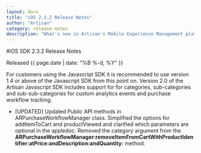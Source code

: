 ```yaml
---
layout: docs
title: "iOS 2.3.2 Release Notes"
author: "Artisan"
category: release-notes
description: "What's new in Artisan's Mobile Experience Management platform."
---
```

#iOS SDK 2.3.2 Release Notes

Released {{ page.date | date: "%B %-d, %Y" }}

For customers using the Javascript SDK it is recommended to use version 1.4 or above of the Javascript SDK from this point on. Version 2.0 of the Artisan Javascript SDK includes support for for categories, sub-categories and sub-sub-categories for custom analytics events and purchase workflow tracking.

* [UPDATED] Updated Public API methods in ARPurchaseWorkflowManager class. Simplified the options for addItemToCart and productViewed and clarified which parameters are optional in the appledoc. Removed the category argument from the **ARPurchaseWorkflowManager:removeItemFromCartWithProductIdentifier:atPrice:andDescription:andQuantity:** method.
